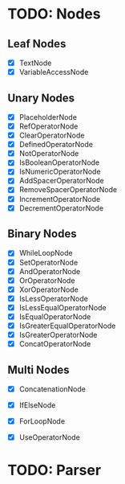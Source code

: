 # TODO: Nodes

## Leaf Nodes
 - [x] TextNode
 - [x] VariableAccessNode

## Unary Nodes
 - [x] PlaceholderNode
 - [x] RefOperatorNode
 - [x] ClearOperatorNode
 - [x] DefinedOperatorNode
 - [x] NotOperatorNode
 - [x] IsBooleanOperatorNode
 - [x] IsNumericOperatorNode
 - [x] AddSpacerOperatorNode
 - [x] RemoveSpacerOperatorNode
 - [x] IncrementOperatorNode
 - [x] DecrementOperatorNode

## Binary Nodes
 - [x] WhileLoopNode
 - [x] SetOperatorNode
 - [x] AndOperatorNode
 - [x] OrOperatorNode
 - [x] XorOperatorNode
 - [x] IsLessOperatorNode
 - [x] IsLessEqualOperatorNode
 - [x] IsEqualOperatorNode
 - [x] IsGreaterEqualOperatorNode
 - [x] IsGreaterOperatorNode
 - [x] ConcatOperatorNode

## Multi Nodes
 - [x] ConcatenationNode
 - [x] IfElseNode
 - [x] ForLoopNode
 - [x] UseOperatorNode


# TODO: Parser